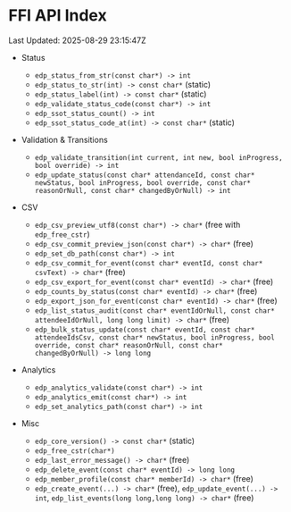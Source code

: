 # FFI API Index
Last Updated: 2025-08-29 23:15:47Z

- Status
  - `edp_status_from_str(const char*) -> int`
  - `edp_status_to_str(int) -> const char*` (static)
  - `edp_status_label(int) -> const char*` (static)
  - `edp_validate_status_code(const char*) -> int`
  - `edp_ssot_status_count() -> int`
  - `edp_ssot_status_code_at(int) -> const char*` (static)

- Validation & Transitions
  - `edp_validate_transition(int current, int new, bool inProgress, bool override) -> int`
  - `edp_update_status(const char* attendanceId, const char* newStatus, bool inProgress, bool override, const char* reasonOrNull, const char* changedByOrNull) -> int`

- CSV
  - `edp_csv_preview_utf8(const char*) -> char*` (free with `edp_free_cstr`)
  - `edp_csv_commit_preview_json(const char*) -> char*` (free)
  - `edp_set_db_path(const char*) -> int`
  - `edp_csv_commit_for_event(const char* eventId, const char* csvText) -> char*` (free)
  - `edp_csv_export_for_event(const char* eventId) -> char*` (free)
  - `edp_counts_by_status(const char* eventId) -> char*` (free)
  - `edp_export_json_for_event(const char* eventId) -> char*` (free)
  - `edp_list_status_audit(const char* eventIdOrNull, const char* attendeeIdOrNull, long long limit) -> char*` (free)
  - `edp_bulk_status_update(const char* eventId, const char* attendeeIdsCsv, const char* newStatus, bool inProgress, bool override, const char* reasonOrNull, const char* changedByOrNull) -> long long`

- Analytics
  - `edp_analytics_validate(const char*) -> int`
  - `edp_analytics_emit(const char*) -> int`
  - `edp_set_analytics_path(const char*) -> int`

- Misc
  - `edp_core_version() -> const char*` (static)
  - `edp_free_cstr(char*)`
  - `edp_last_error_message() -> char*` (free)
  - `edp_delete_event(const char* eventId) -> long long`
  - `edp_member_profile(const char* memberId) -> char*` (free)
  - `edp_create_event(...) -> char*` (free), `edp_update_event(...) -> int`, `edp_list_events(long long,long long) -> char*` (free)
